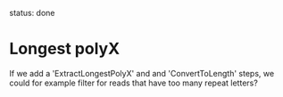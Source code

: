 status: done
# Longest polyX

If we add a 'ExtractLongestPolyX' 
and and 'ConvertToLength' steps, we could for example
filter for reads that have too many repeat letters?

